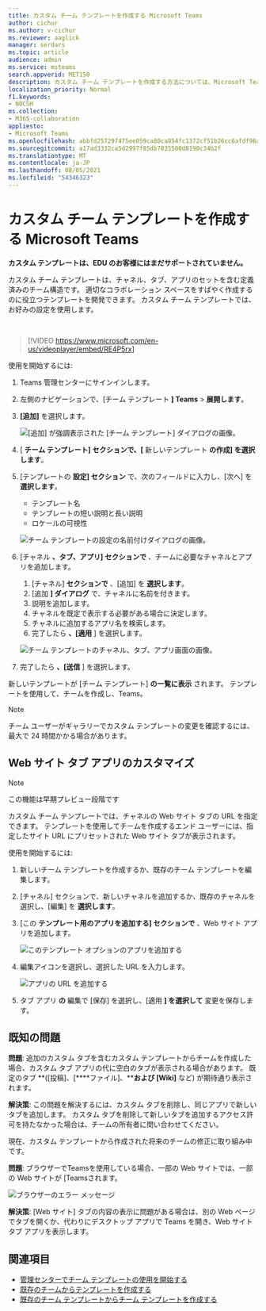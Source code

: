 ```yaml
---
title: カスタム チーム テンプレートを作成する Microsoft Teams
author: cichur
ms.author: v-cichur
ms.reviewer: aaglick
manager: serdars
ms.topic: article
audience: admin
ms.service: msteams
search.appverid: MET150
description: カスタム チーム テンプレートを作成する方法については、Microsoft Teams。
localization_priority: Normal
f1.keywords:
- NOCSH
ms.collection:
- M365-collaboration
appliesto:
- Microsoft Teams
ms.openlocfilehash: abbfd257297475ee059ca80ca854fc1372cf51b26cc6afdf96a00b1abce9fde4
ms.sourcegitcommit: a17ad3332ca5d2997f85db7835500d8190c34b2f
ms.translationtype: MT
ms.contentlocale: ja-JP
ms.lasthandoff: 08/05/2021
ms.locfileid: "54346323"
---
```

# <a name="create-a-custom-team-template-in-microsoft-teams"></a>カスタム チーム テンプレートを作成する Microsoft Teams

**カスタム テンプレートは、EDU のお客様にはまだサポートされていません。**

カスタム チーム テンプレートは、チャネル、タブ、アプリのセットを含む定義済みのチーム構造です。 適切なコラボレーション スペースをすばやく作成するのに役立つテンプレートを開発できます。 カスタム チーム テンプレートでは、お好みの設定を使用します。  

<br>

> [!VIDEO https://www.microsoft.com/en-us/videoplayer/embed/RE4P5rx]


使用を開始するには:

1. Teams 管理センターにサインインします。

2. 左側のナビゲーションで、[チーム テンプレート **] Teams**  >  **展開します**。

3. **[追加]** を選択します。

    ![[追加] が強調表示された [チーム テンプレート] ダイアログの画像。](media/team-templates-new.png)

4. [ **チーム テンプレート] セクションで、[** 新しいテンプレート **の作成] を選択します**。

5. [テンプレートの **設定] セクション** で、次のフィールドに入力し、[次へ] を **選択します**。
    - テンプレート名
    - テンプレートの短い説明と長い説明
    - ロケールの可視性  

    ![チーム テンプレートの設定の名前付けダイアログの画像。](media/template-add-a-name.png)

6. [チャネル **、タブ、アプリ] セクションで** 、チームに必要なチャネルとアプリを追加します。

    1. [チャネル] **セクションで** 、[追加] を **選択します**。
    2. [追加 **] ダイアログ** で、チャネルに名前を付きます。
    3. 説明を追加します。
    4. チャネルを既定で表示する必要がある場合に決定します。
    5. チャネルに追加するアプリ名を検索します。
    6. 完了したら **、[適用** ] を選択します。

    ![チーム テンプレートのチャネル、タブ、アプリ画面の画像。](media/template-channels-tabs-apps.png)

8. 完了したら **、[送信** ] を選択します。

新しいテンプレートが [チーム テンプレート] **の一覧に表示** されます。 テンプレートを使用して、チームを作成し、Teams。

> [!Note]
> チーム ユーザーがギャラリーでカスタム テンプレートの変更を確認するには、最大で 24 時間かかる場合があります。

## <a name="customizing-website-tab-apps"></a>Web サイト タブ アプリのカスタマイズ

> [!Note]
> この機能は早期プレビュー段階です

カスタム チーム テンプレートでは、チャネルの Web サイト タブの URL を指定できます。 テンプレートを使用してチームを作成するエンド ユーザーには、指定したサイト URL にプリセットされた Web サイト タブが表示されます。

使用を開始するには:

1. 新しいチーム テンプレートを作成するか、既存のチーム テンプレートを編集します。

2. [チャネル] セクションで、新しいチャネルを追加するか、既存のチャネルを選択し、[編集] を **選択します**。

3. [この **テンプレート用のアプリを追加する] セクションで** 、Web サイト アプリを追加します。

    ![このテンプレート オプションのアプリを追加する](media/add-an-app-template.png)

4. 編集アイコンを選択し、選択した URL を入力します。

    ![アプリの URL を追加する](media/add-url-app-template.png)

5. タブ アプリ **の** 編集で [保存] を選択し、[適用 **] を選択して** 変更を保存します。

## <a name="known-issues"></a>既知の問題

**問題**: 追加のカスタム タブを含むカスタム テンプレートからチームを作成した場合、カスタム タブ アプリの代に空白のタブが表示される場合があります。 既定のタブ **([投稿]、[****ファイル]、****および [Wiki]** など) が期待通り表示されます。

**解決策**: この問題を解決するには、カスタム タブを削除し、同じアプリで新しいタブを追加します。 カスタム タブを削除して新しいタブを追加するアクセス許可を持たなかった場合は、チームの所有者に問い合わせてください。

現在、カスタム テンプレートから作成された将来のチームの修正に取り組み中です。

**問題**: ブラウザーでTeamsを使用している場合、一部の Web サイトでは、一部の Web サイトが [Teamsされます。

![ブラウザーのエラー メッセージ](media/browser-error-message.png)

**解決策**: [Web サイト] タブの内容の表示に問題がある場合は、別の Web ページでタブを開くか、代わりにデスクトップ アプリで Teams を開き、Web サイト タブ アプリを表示します。

## <a name="related-topics"></a>関連項目

- [管理センターでチーム テンプレートの使用を開始する](get-started-with-teams-templates-in-the-admin-console.md)
- [既存のチームからテンプレートを作成する](create-template-from-existing-team.md)
- [既存のチーム テンプレートからチーム テンプレートを作成する](create-template-from-existing-template.md)
